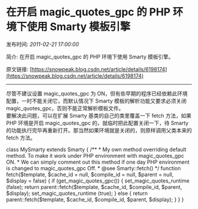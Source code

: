 # 在开启 magic_quotes_gpc 的 PHP 环境下使用 Smarty 模板引擎

发布时间: *2011-02-21 17:00:00*

简介: 在开启 magic_quotes_gpc 的 PHP 环境下使用 Smarty 模板引擎。

原文链接: [https://snowpeak.blog.csdn.net/article/details/6198174](https://snowpeak.blog.csdn.net/article/details/6198174)

---------

尽管不建议设置 magic_quotes_gpc 为 ON，但有些早期的程序已经依赖此环境配置，一时不能关闭它，而默认情况下 Smarty 模板的解析功能又要求必须关闭 magic_quotes_gpc，否则不能正常解析模板文件。  
要解决此问题，可以在扩展 Smarty 基类的自己的类里覆盖一下 fetch 方法，如果 PHP 环境是开启 magic_quotes_gpc 的，就临时把此配置关闭一下，待 Smarty 的功能执行完毕再重新打开。那当然如果环境就是关闭的，则原样调用父类本来的 fetch 方法。

class MySmarty extends Smarty { /** * My own method overriding default method. To make it work under PHP environment with magic_quotes_gpc ON. * We can simply comment out this method if one day PHP environment is changed to magic_quotes_gpc Off. * @see Smarty::fetch() */ function fetch($template, $cache_id = null, $compile_id = null, $parent = null, $display = false) { if (get_magic_quotes_gpc()) { set_magic_quotes_runtime (false); return parent::fetch($template, $cache_id, $compile_id, $parent, $display); set_magic_quotes_runtime (true); } else { return parent::fetch($template, $cache_id, $compile_id, $parent, $display); } } }